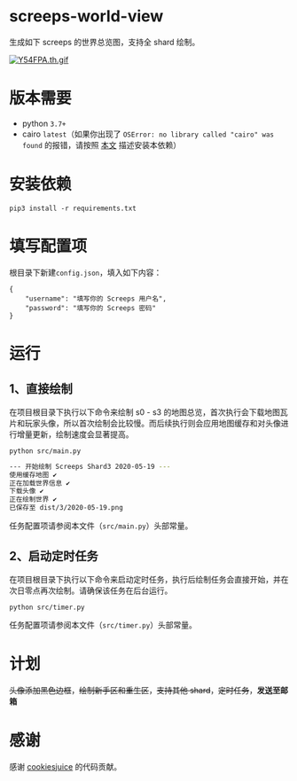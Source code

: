 # screeps-world-view

生成如下 screeps 的世界总览图，支持全 shard 绘制。

[![Y54FPA.th.gif](https://s1.ax1x.com/2020/05/19/Y54FPA.th.gif)](https://s1.ax1x.com/2020/05/19/Y54FPA.gif)

# 版本需要

- python `3.7+`
- cairo `latest`（如果你出现了 `OSError: no library called "cairo" was found` 的报错，请按照 [本文](https://cairosvg.org/documentation/) 描述安装本依赖）

# 安装依赖

```
pip3 install -r requirements.txt
```

# 填写配置项

根目录下新建`config.json`，填入如下内容：

```
{
    "username": "填写你的 Screeps 用户名",
    "password": "填写你的 Screeps 密码"
}
```

# 运行

## 1、直接绘制

在项目根目录下执行以下命令来绘制 s0 - s3 的地图总览，首次执行会下载地图瓦片和玩家头像，所以首次绘制会比较慢。而后续执行则会应用地图缓存和对头像进行增量更新，绘制速度会显著提高。

```
python src/main.py
```

```bash
--- 开始绘制 Screeps Shard3 2020-05-19 ---
使用缓存地图 ✔
正在加载世界信息 ✔                                                                                  
下载头像 ✔                                                                                          
正在绘制世界 ✔                                                                                      
已保存至 dist/3/2020-05-19.png
```

任务配置项请参阅本文件（`src/main.py`）头部常量。

## 2、启动定时任务

在项目根目录下执行以下命令来启动定时任务，执行后绘制任务会直接开始，并在次日零点再次绘制。请确保该任务在后台运行。

```
python src/timer.py
```

任务配置项请参阅本文件（`src/timer.py`）头部常量。

# 计划

~~头像添加黑色边框~~，~~绘制新手区和重生区~~，~~支持其他 shard~~，~~定时任务~~，**发送至邮箱**

# 感谢

感谢 [cookiesjuice](https://github.com/cookiesjuice/) 的代码贡献。